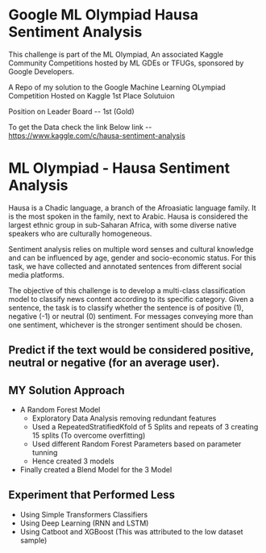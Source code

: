 # Google ML Olympiad Hausa Sentiment Analysis

This challenge is part of the ML Olympiad, An associated Kaggle Community Competitions hosted by ML GDEs or TFUGs, sponsored by Google Developers.

A Repo of my solution to the Google Machine Learning OLympiad Competition Hosted on Kaggle 1st Place Solutuion

Position on Leader Board -- 1st (Gold)

To get the Data check the link Below
link -- https://www.kaggle.com/c/hausa-sentiment-analysis

# ML Olympiad - Hausa Sentiment Analysis

Hausa is a Chadic language, a branch of the Afroasiatic language family. It is the most spoken in the family, next to Arabic. Hausa is considered the largest ethnic group in sub-Saharan Africa, with some diverse native speakers who are culturally homogeneous.

Sentiment analysis relies on multiple word senses and cultural knowledge and can be influenced by age, gender and socio-economic status. For this task, we have collected and annotated sentences from different social media platforms.

The objective of this challenge is to develop a multi-class classification model to classify news content according to its specific category. Given a sentence, the task is to classify whether the sentence is of positive (1), negative (-1) or neutral (0) sentiment. For messages conveying more than one sentiment, whichever is the stronger sentiment should be chosen.

## Predict if the text would be considered positive, neutral or negative (for an average user).


## MY Solution Approach
- A Random Forest Model
    - Exploratory Data Analysis removing redundant features
    - Used a RepeatedStratifiedKfold of 5 Splits and repeats of 3 creating 15 splits (To overcome overfitting)
    - Used different Random Forest Parameters based on parameter tunning
    - Hence created 3 models
- Finally created a Blend Model for the 3 Model 

## Experiment that Performed Less
- Using Simple Transformers Classifiers 
- Using Deep Learning (RNN and LSTM)
- Using Catboot and XGBoost (This was attributed to the low dataset sample)
